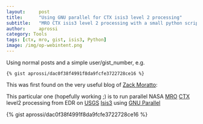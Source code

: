 ```yaml
---
layout:     post
title:      "Using GNU parallel for CTX isis3 level 2 processing"
subtitle:   "MRO CTX isis3 level 2 processing with a small python script"
author:     aprossi
category: Tools
tags: [ctx, mro, gist, isis3, Python]
image: /img/op-webintent.png
---
```


Using normal posts and a simple user/gist_number, e.g.

```
{% gist aprossi/dac0f38f4991f8da9fcfe3722728ce16 %}
```

This was first found on the very useful blog of [Zack Moratto](http://lunokhod.org/):

This particular one (hopefully working ;) is to run parallel NASA [MRO](https://mars.jpl.nasa.gov/mro/)
[CTX](http://www.msss.com/all_projects/mro-ctx.php) level2 processing from EDR on [USGS](https://www.usgs.gov)
[Isis3](http://isis.astrogeology.usgs.gov/) using [GNU Parallel](https://www.gnu.org/software/parallel/)

{% gist aprossi/dac0f38f4991f8da9fcfe3722728ce16 %}
